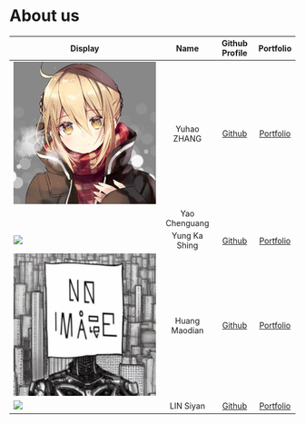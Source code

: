# About us

Display |    Name     | Github Profile | Portfolio 
--------|:-----------:|:--------------:|:---------:
![saber](../assets/images/saber.jpg) | Yuhao ZHANG | [Github](https://github.com/yzhanglp) | [Portfolio](https://yzhanglp.com)
![]() | Yao Chenguang
![](https://via.placeholder.com/100.png?text=Photo) | Yung Ka Shing | [Github](https://github.com/andy123qq4) | [Portfolio](https://google.com)
![](docs/pics/IMG_1918.PNG) | Huang Maodian | [Github](https://github.com/Geinzit) | [Portfolio](docs/team/heinzhuang.md)
![](https://via.placeholder.com/100.png?text=Photo) | LIN Siyan | [Github](https://github.com/Celineyaa) | [Portfolio](docs/team/johndoe.md)


